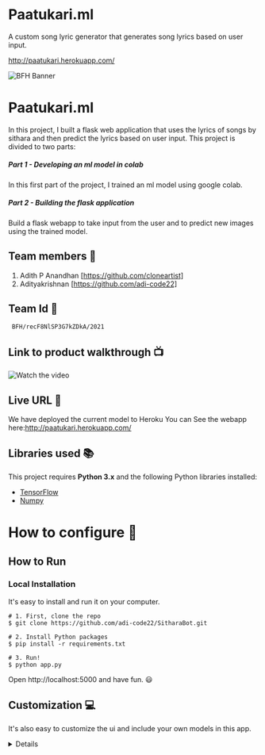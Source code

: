 
# Paatukari.ml
A custom song lyric generator that generates song lyrics based on user input.

http://paatukari.herokuapp.com/

![BFH Banner](https://trello-attachments.s3.amazonaws.com/542e9c6316504d5797afbfb9/542e9c6316504d5797afbfc1/39dee8d993841943b5723510ce663233/Frame_19.png)
# Paatukari.ml

In this project, I built a flask web application that uses the lyrics of songs by sithara and then predict the lyrics based on user input.
This project is divided to two parts:

##### Part 1 - Developing an ml model in colab

In this first part of the project, I trained an ml model using google colab.
##### Part 2 - Building the flask application

Build a flask webapp to take input from the user and to predict new images using the trained model.

## Team members :raising_hand:
1. Adith P Anandhan [https://github.com/cloneartist]
2. Adityakrishnan  [https://github.com/adi-code22]

## Team Id :key:

     BFH/recF8NlSP3G7kZDkA/2021

## Link to product walkthrough :tv:
![Watch the video](https://bit.ly/2SnecIg)
<!-- () -->

## Live URL :satellite:
We have deployed the current model to Heroku
You can See the webapp here:http://paatukari.herokuapp.com/
## Libraries used :books:
This project requires  **Python 3.x**  and the following Python libraries installed:
-   [TensorFlow](https://www.tensorflow.org/)
-   [Numpy](https://www.numpy.org/)
# How to configure :wrench:
## How to Run


### Local Installation

It's easy to install and run it on your computer.

```shell
# 1. First, clone the repo
$ git clone https://github.com/adi-code22/SitharaBot.git

# 2. Install Python packages
$ pip install -r requirements.txt

# 3. Run!
$ python app.py
```

Open http://localhost:5000 and have fun. :smiley:

## Customization :computer:

It's also easy to customize the ui and include your own models in this app.

<details>
 <summary>Details</summary>

### Use your own model

Place your trained `.h5` file saved by `model.save()`.

### UI Modification

Modify files in `templates` and `static` directory.

`index.html`and `style.css`  for the UI of webapp

</details>

